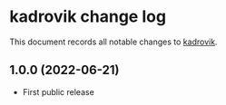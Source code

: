 # kadrovik change log

This document records all notable changes to
[kadrovik](https://github.com/Genzo4/kadrovik).

## 1.0.0 (2022-06-21)

- First public release
